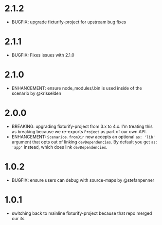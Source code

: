 # 2.1.2

- BUGFIX: upgrade fixturify-project for upstream bug fixes

# 2.1.1

- BUGFIX: Fixes issues with 2.1.0

# 2.1.0

- ENHANCEMENT: ensure node_modules/.bin is used inside of the scenario by @krisselden

# 2.0.0

- BREAKING: upgrading fixturify-project from 3.x to 4.x. I'm treating this as breaking because we re-exports `Project` as part of our own API.
- ENHANCEMENT: `Scenarios.fromDir` now accepts an optional `as: 'lib'` argument that opts out of linking `devDependencies`. By default you get `as: 'app'` instead, which does link `devDependencies`.

# 1.0.2

- BUGFIX: ensure users can debug with source-maps by @stefanpenner

# 1.0.1

- switching back to mainline fixturify-project because that repo merged our its
